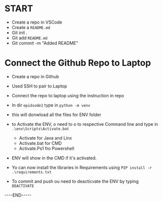 # START

- Create a repo in VSCode
- Create a `README.md` 
- Git init .
- Git add `README.md` 
- Git commit -m "Added README"

# Connect the Github Repo to Laptop

- Create a repo in Github
- Used SSH to pair to Laptop
- Connect the repo to laptop using the instruction in repo

- In dir `epidsode1` type in `python -m venv`
- this will donwload all the files for ENV folder
- to Activate the ENV, o need to o to respective Command line and type in `.\env\Scripts\Activate.bat`
    - Activate for Java and Linx
    - Activate.bat for CMD
    - Activate.Ps1 fro Powershell
- ENV will show in the CMD if it's activated.
- Yo can now install the libraries in Requirements using `PIP install -r .\requirements.txt`

- To commit and push ou need to deacticvate the ENV by typing `DEACTIVATE`

----END-----
